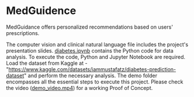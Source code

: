 # MedGuidence

MedGuidance offers personalized recommendations based on users' prescriptions.

The computer vision and clinical natural language file includes the project's presentation slides.
[diabetes.ipynb](https://github.com/Abarnaprakasam/MedGuidence/blob/main/diabetes.ipynb) contains the Python code for data analysis. To execute the code, Python and Jupyter Notebook are required. 
Load the dataset from Kaggle at - "https://www.kaggle.com/datasets/iammustafatz/diabetes-prediction-dataset" and perform the necessary analysis.
The demo folder encompasses all the essential steps to execute this project.
Please check the video ([demo_video.mp4](https://github.com/Abarnaprakasam/MedGuidence/blob/main/demo_video.mp4)) for a working Proof of Concept.
